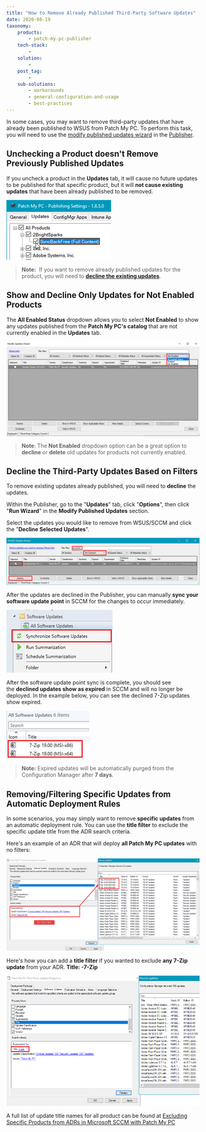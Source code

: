 ```yaml
---
title: "How to Remove Already Published Third-Party Software Updates"
date: 2020-08-19
taxonomy:
    products:
        - patch-my-pc-publisher
    tech-stack:
        - 
    solution:
        - 
    post_tag:
        - 
    sub-solutions:
        - workarounds
        - general-configuration-and-usage
        - best-practices
---
```


In some cases, you may want to remove third-party updates that have already been published to WSUS from Patch My PC. To perform this task, you will need to use the [modify published updates wizard](https://patchmypc.com/modify-published-third-party-updates-wizard) in the [Publisher](/publishing-service-setup-documentation).

## Unchecking a Product doesn't Remove Previously Published Updates

If you uncheck a product in the **Updates** tab, it will cause no future updates to be published for that specific product, but it will **not cause existing updates** that have been already published to be removed.

![Unchecked Third-Party Update Patch My PC](/_images/UnChecking-Product-PatchMyPC-Updates.gif "Unchecked Third-Party Update Patch My PC")

> **Note:**  If you want to remove already published updates for the product, you will need to **[decline the existing updates](#topic2)**.

## Show and Decline Only Updates for Not Enabled Products

The **All Enabled Status** dropdown allows you to select **Not Enabled** to show any updates published from the **Patch My PC's catalog** that are not currently enabled in the **Updates** tab.

![](/_images/Not-enabled-products.png)

> **Note**: The **Not Enabled** dropdown option can be a great option to **decline** or **delete** old updates for products not currently enabled.

## Decline the Third-Party Updates Based on Filters

To remove existing updates already published, you will need to **decline** the updates.

Within the Publisher, go to the "**Updates**" tab, click "**Options**", then click "**Run Wizard**" in the **Modify Published Updates** section.

Select the updates you would like to remove from WSUS/SCCM and click the "**Decline Selected Updates**".

![Filter and Remove Third-Party Update](/_images/filter-and-decline-update.png "Filter and Remove Third-Party Update")

After the updates are declined in the Publisher, you can manually **sync your software update point** in SCCM for the changes to occur immediately.

![sync sccm software update point for declined updates](/_images/sync-sccm-software-update-point-for-declined-updates.png "sync sccm software update point for declined updates")

After the software update point sync is complete, you should see the **declined updates show as expired** in SCCM and will no longer be deployed. In the example below, you can see the declined 7-Zip updates show expired.

![updates marked as expired in sccm](/_images/updates-marked-as-expired-in-sccm.png "updates marked as expired in sccm")

> **Note:** Expired updates will be automatically purged from the Configuration Manager after **7 days**.

## Removing/Filtering Specific Updates from Automatic Deployment Rules

In some scenarios, you may simply want to remove **specific updates** from an automatic deployment rule. You can use the **title filter** to exclude the specific update title from the ADR search criteria.

Here's an example of an ADR that will deploy **all Patch My PC updates** with no filters:

![SCCM ADR with No Filters](/_images/no-adr-title-filter.png "SCCM ADR with No Filters")

Here's how you can add a **title filter** if you wanted to exclude **any 7-Zip update** from your ADR. **Title: -7-Zip**

![ADR Exclude Title Filter SCCM](/_images/ADR-Exclude-Title-Filter-SCCM.png "ADR Exclude Title Filter SCCM")

A full list of update title names for all product can be found at [Excluding Specific Products from ADRs in Microsoft SCCM with Patch My PC](/filtering-specific-third-party-product-from-adrs-in-microsoft-sccm-patch-my-pc-update-catalog#titlenames)